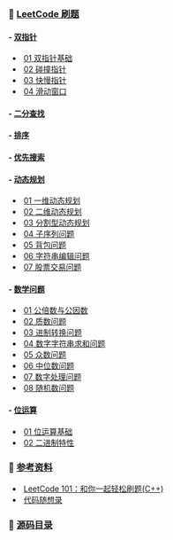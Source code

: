 ### :bookmark_tabs: [LeetCode 刷题](https://github.com/HaihuaHaihua/TechStack/blob/master/ALGLearning/LeetCode_Cpp/README.md)

####   - [双指针](https://github.com/HaihuaHaihua/TechStack/tree/master/ALGLearning/LeetCode_Cpp/LeetCodeNote/TwoPointer) 

* ​	[01 双指针基础](https://github.com/HaihuaHaihua/TechStack/blob/master/ALGLearning/LeetCode_Cpp/LeetCodeNote/TwoPointer/01双指针基础.md)
* ​	[02 碰撞指针](https://github.com/HaihuaHaihua/TechStack/blob/master/ALGLearning/LeetCode_Cpp/LeetCodeNote/TwoPointer/02碰撞指针.md)
* ​	[03 快慢指针](https://github.com/HaihuaHaihua/TechStack/blob/master/ALGLearning/LeetCode_Cpp/LeetCodeNote/TwoPointer/03快慢指针.md)
* ​	[04 滑动窗口](https://github.com/HaihuaHaihua/TechStack/blob/master/ALGLearning/LeetCode_Cpp/LeetCodeNote/TwoPointer/04滑动窗口.md)

####   - [二分查找](https://github.com/HaihuaHaihua/TechStack/tree/master/ALGLearning/LeetCode_Cpp/LeetCodeNote/) 

####   - [排序](https://github.com/HaihuaHaihua/TechStack/tree/master/ALGLearning/LeetCode_Cpp/LeetCodeNote/) 

####   - [优先搜索](https://github.com/HaihuaHaihua/TechStack/tree/master/ALGLearning/LeetCode_Cpp/LeetCodeNote/) 

####   - [动态规划](https://github.com/HaihuaHaihua/TechStack/tree/master/ALGLearning/LeetCode_Cpp/LeetCodeNote/DP) 

* ​	[01 一维动态规划](https://github.com/HaihuaHaihua/TechStack/blob/master/ALGLearning/LeetCode_Cpp/LeetCodeNote/DP/01一维动态规划.md)
* ​	[02 二维动态规划](https://github.com/HaihuaHaihua/TechStack/blob/master/ALGLearning/LeetCode_Cpp/LeetCodeNote/DP/02二维动态规划.md)
* ​	[03 分割型动态规划](https://github.com/HaihuaHaihua/TechStack/blob/master/ALGLearning/LeetCode_Cpp/LeetCodeNote/DP/03分割型动态规划.md)
* ​	[04 子序列问题](https://github.com/HaihuaHaihua/TechStack/blob/master/ALGLearning/LeetCode_Cpp/LeetCodeNote/DP/04子序列问题.md)
* ​	[05 背包问题](https://github.com/HaihuaHaihua/TechStack/blob/master/ALGLearning/LeetCode_Cpp/LeetCodeNote/DP/05背包问题.md)
* ​	[06 字符串编辑问题](https://github.com/HaihuaHaihua/TechStack/blob/master/ALGLearning/LeetCode_Cpp/LeetCodeNote/DP/06字符串编辑问题.md)
* ​	[07 股票交易问题](https://github.com/HaihuaHaihua/TechStack/blob/master/ALGLearning/LeetCode_Cpp/LeetCodeNote/DP/07股票交易问题.md)

#### - [数学问题](https://github.com/HaihuaHaihua/TechStack/tree/master/ALGLearning/LeetCode_Cpp/LeetCodeNote/MathP) 

* ​	[01 公倍数与公因数](https://github.com/HaihuaHaihua/TechStack/blob/master/ALGLearning/LeetCode_Cpp/LeetCodeNote/MathP/01公倍数与公因数.md)
* ​	[02 质数问题](https://github.com/HaihuaHaihua/TechStack/blob/master/ALGLearning/LeetCode_Cpp/LeetCodeNote/MathP/02质数问题.md)
* ​	[03 进制转换问题](https://github.com/HaihuaHaihua/TechStack/blob/master/ALGLearning/LeetCode_Cpp/LeetCodeNote/MathP/03进制转换问题.md)
* ​	[04 数字字符串求和问题](https://github.com/HaihuaHaihua/TechStack/blob/master/ALGLearning/LeetCode_Cpp/LeetCodeNote/MathP/04数字字符串求和问题.md)
* ​	[05 众数问题](https://github.com/HaihuaHaihua/TechStack/blob/master/ALGLearning/LeetCode_Cpp/LeetCodeNote/MathP/05众数问题.md)
* ​	[06 中位数问题](https://github.com/HaihuaHaihua/TechStack/blob/master/ALGLearning/LeetCode_Cpp/LeetCodeNote/MathP/06中位数问题.md)
* ​	[07 数字处理问题](https://github.com/HaihuaHaihua/TechStack/blob/master/ALGLearning/LeetCode_Cpp/LeetCodeNote/MathP/07数字处理问题.md)
* ​	[08 随机数问题](https://github.com/HaihuaHaihua/TechStack/blob/master/ALGLearning/LeetCode_Cpp/LeetCodeNote/MathP/08随机数问题.md)

#### - [位运算](https://github.com/HaihuaHaihua/TechStack/tree/master/ALGLearning/LeetCode_Cpp/LeetCodeNote/BitOp) 

* ​	[01 位运算基础](https://github.com/HaihuaHaihua/TechStack/blob/master/ALGLearning/LeetCode_Cpp/LeetCodeNote/BitOp/01位运算基础.md)
* ​	[02 二进制特性](https://github.com/HaihuaHaihua/TechStack/blob/master/ALGLearning/LeetCode_Cpp/LeetCodeNote/BitOp/02二进制特性.md)



### :mag_right: [参考资料]()

* ​    [LeetCode 101：和你一起轻松刷题(C++)](https://github.com/changgyhub/leetcode_101)
* ​    [代码随想录](https://programmercarl.com/)

### :bookmark: [源码目录](https://github.com/HaihuaHaihua/TechStack/tree/master/ALGLearning/LeetCode_Cpp)

